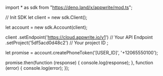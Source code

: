 import * as sdk from "https://deno.land/x/appwrite/mod.ts";

// Init SDK
let client = new sdk.Client();

let account = new sdk.Account(client);

client
    .setEndpoint('https://cloud.appwrite.io/v1') // Your API Endpoint
    .setProject('5df5acd0d48c2') // Your project ID
;


let promise = account.createPhoneToken('[USER_ID]', '+12065550100');

promise.then(function (response) {
    console.log(response);
}, function (error) {
    console.log(error);
});